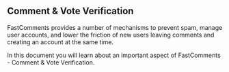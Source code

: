 ## Comment & Vote Verification

FastComments provides a number of mechanisms to prevent spam, manage user accounts, and lower the friction
of new users leaving comments and creating an account at the same time.

In this document you will learn about an important aspect of FastComments - Comment & Vote Verification.

